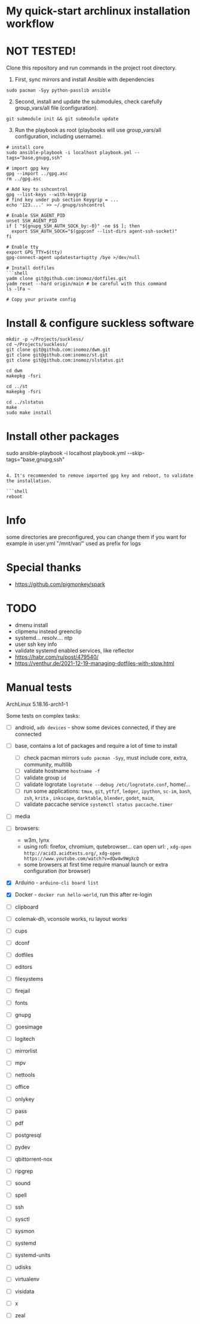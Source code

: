 # My quick-start archlinux installation workflow

# NOT TESTED!

Clone this repository and run commands in the project root directory.

1. First, sync mirrors and install Ansible with dependencies

```shell
sudo pacman -Syy python-passlib ansible
```

2. Second, install and update the submodules, check carefully group_vars/all file (configuration).

```shell
git submodule init && git submodule update
```

3. Run the playbook as root (playbooks will use group_vars/all configuration, including username).

```shell
# install core
sudo ansible-playbook -i localhost playbook.yml --tags="base,gnupg,ssh"

# import gpg key
gpg --import ../gpg.asc
rm ../gpg.asc

# Add key to sshcontrol
gpg --list-keys --with-keygrip
# find key under pub section Keygrip = ...
echo '123....' >> ~/.gnupg/sshcontrol

# Enable SSH_AGENT_PID
unset SSH_AGENT_PID
if [ "${gnupg_SSH_AUTH_SOCK_by:-0}" -ne $$ ]; then
  export SSH_AUTH_SOCK="$(gpgconf --list-dirs agent-ssh-socket)"
fi

# Enable tty
export GPG_TTY=$(tty)
gpg-connect-agent updatestartuptty /bye >/dev/null

# Install dotfiles
```shell
yadm clone git@github.com:inomoz/dotfiles.git
yadm reset --hard origin/main # be careful with this command
ls -lFa ~

# Copy your private config
```

# Install & configure suckless software
```shell
mkdir -p ~/Projects/suckless/
cd ~/Projects/suckless/
git clone git@github.com:inomoz/dwm.git
git clone git@github.com:inomoz/st.git
git clone git@github.com:inomoz/slstatus.git

cd dwm
makepkg -fsri

cd ../st
makepkg -fsri

cd ../slstatus
make
sudo make install
```

# Install other packages
sudo ansible-playbook -i localhost playbook.yml --skip-tags="base,gnupg,ssh"
```

4. It's recommended to remove imported gpg key and reboot, to validate the installation.

```shell
reboot
```

# Info

some directories are preconfigured, you can change them if you want
for example in user.yml "/mnt/var/" used as prefix for logs

# Special thanks

- https://github.com/pigmonkey/spark

# TODO
- dmenu install
- clipmenu instead greenclip
- systemd... resolv.... ntp
- user ssh key info
- validate systemd enabled services, like reflector
- https://habr.com/ru/post/479540/
- https://venthur.de/2021-12-19-managing-dotfiles-with-stow.html

# Manual tests

ArchLinux 5.18.16-arch1-1

Some tests on complex tasks:

- [ ] android, `adb devices` - show some devices connected, if they are connected
 
- [ ] base, contains a lot of packages and require a lot of time to install
    - [ ] check pacman mirrors `sudo pacman -Syy`, must include core, extra, community, multilib
    - [ ] validate hostname `hostname -f`
    - [ ] validate group `id`
    - [ ] validate logrotate `logrotate --debug /etc/logrotate.conf`, home/...
    - [ ] run some applications: `tmux`, `git`, `ytfzf`, `ledger`, `ipython`, `sc-im`,  `bash`, `zsh`,  `krita`
      , `inkscape`, `darktable`, `blender`, `godot`, `maim`,
    - [ ] validate paccache service `systemctl status paccache.timer`

- [ ] media

- [ ] browsers:
    - w3m, lynx
    - using rofi: firefox, chromium, qutebrowser... can open url: 
      , `xdg-open http://acid3.acidtests.org/`, `xdg-open https://www.youtube.com/watch?v=dQw4w9WgXcQ`
    - some browsers at first time require manual launch or extra configuration (tor browser)

- [x] Arduino - `arduino-cli board list`
- [x] Docker - `docker run hello-world`, run this after re-login

- [ ] clipboard
- [ ] colemak-dh, vconsole works, ru layout works
- [ ] cups
- [ ] dconf
- [ ] dotfiles
- [ ] editors
- [ ] filesystems
- [ ] firejail
- [ ] fonts
- [ ] gnupg
- [ ] goesimage
- [ ] logitech
- [ ] mirrorlist
- [ ] mpv
- [ ] nettools
- [ ] office
- [ ] onlykey
- [ ] pass
- [ ] pdf
- [ ] postgresql
- [ ] pydev
- [ ] qbittorrent-nox
- [ ] ripgrep
- [ ] sound
- [ ] spell
- [ ] ssh
- [ ] sysctl
- [ ] sysmon
- [ ] systemd
- [ ] systemd-units
- [ ] udisks
- [ ] virtualenv
- [ ] visidata
- [ ] x
- [ ] zeal
